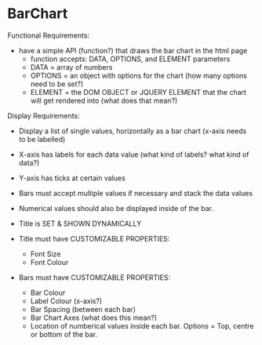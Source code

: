 # BarChart
Functional Requirements:
- have a simple API (function?) that draws the bar chart in the html page
  - function accepts: DATA, OPTIONS, and ELEMENT parameters
  - DATA = array of numbers
  - OPTIONS = an object with options for the chart (how many options need to be set?)
  - ELEMENT = the DOM OBJECT or JQUERY ELEMENT that the chart will get rendered into (what does that mean?)


Display Requirements:
- Display a list of single values, horizontally as a bar chart (x-axis needs to be labelled)
 
- X-axis has labels for each data value (what kind of labels? what kind of data?)
- Y-axis has ticks at certain values 

- Bars must accept multiple values if necessary and stack the data values
- Numerical values should also be displayed inside of the bar.

- Title is SET & SHOWN DYNAMICALLY
- Title must have CUSTOMIZABLE PROPERTIES:
  - Font Size
  - Font Colour

- Bars must have CUSTOMIZABLE PROPERTIES:
  - Bar Colour
  - Label Colour (x-axis?)
  - Bar Spacing (between each bar)
  - Bar Chart Axes (what does this mean?)
  - Location of numberical values inside each bar. Options = Top, centre or bottom of the bar.



